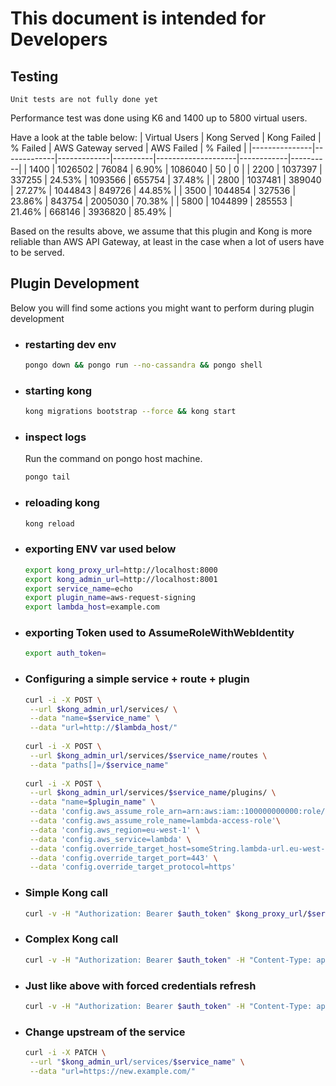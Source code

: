 # This document is intended for Developers

## Testing

`Unit tests are not fully done yet`

Performance test was done using K6 and 1400 up to 5800 virtual users.

Have a look at the table below:
| Virtual Users | Kong Served | Kong Failed | % Failed | AWS Gateway served | AWS Failed | % Failed |
|---------------|-------------|-------------|----------|--------------------|------------|----------|
| 1400          |   1026502   |    76084    |   6.90%  |       1086040      |     50     | 0        |
| 2200          |   1037397   |    337255   |  24.53%  |       1093566      |   655754   | 37.48%   |
| 2800          |   1037481   |    389040   |  27.27%  |       1044843      |   849726   | 44.85%   |
| 3500          |   1044854   |    327536   |  23.86%  |       843754       |   2005030  | 70.38%   |
| 5800          |   1044899   |    285553   |  21.46%  |       668146       |   3936820  | 85.49%   |

Based on the results above, we assume that this plugin and Kong is more reliable than AWS API Gateway, at least in the case when a lot of users have to be served.

## Plugin Development

Below you will find some actions you might want to perform during plugin development

* ### restarting dev env

  ```sh
  pongo down && pongo run --no-cassandra && pongo shell
  ```

* ### starting kong

  ```sh
  kong migrations bootstrap --force && kong start
  ```

* ### inspect logs

  Run the command on pongo host machine.

  ```sh
  pongo tail
  ```

* ### reloading kong

  ```sh
  kong reload
  ```

* ### exporting ENV var used below

  ```sh
  export kong_proxy_url=http://localhost:8000
  export kong_admin_url=http://localhost:8001
  export service_name=echo 
  export plugin_name=aws-request-signing
  export lambda_host=example.com
  ```

* ### exporting Token used to AssumeRoleWithWebIdentity

  ```sh
  export auth_token=
  ```

* ### Configuring a simple service + route + plugin

  ```sh
  curl -i -X POST \
   --url $kong_admin_url/services/ \
   --data "name=$service_name" \
   --data "url=http://$lambda_host/"
   
  curl -i -X POST \
   --url $kong_admin_url/services/$service_name/routes \
   --data "paths[]=/$service_name"
   
  curl -i -X POST \
   --url $kong_admin_url/services/$service_name/plugins/ \
   --data "name=$plugin_name" \
   --data 'config.aws_assume_role_arn=arn:aws:iam::100000000000:role/lambda-access-role' \
   --data 'config.aws_assume_role_name=lambda-access-role'\
   --data 'config.aws_region=eu-west-1' \
   --data 'config.aws_service=lambda' \
   --data 'config.override_target_host=someString.lambda-url.eu-west-1.on.aws' \
   --data 'config.override_target_port=443' \
   --data 'config.override_target_protocol=https'
  ```

* ### Simple Kong call

  ```sh
  curl -v -H "Authorization: Bearer $auth_token" $kong_proxy_url/$service_name
  ```

* ### Complex Kong call

  ```sh
  curl -v -H "Authorization: Bearer $auth_token" -H "Content-Type: application/json" $kong_proxy_url/$service_name?query=true --data '{"username":"xyz","password":"xyz"}' 
  ```

* ### Just like above with forced credentials refresh

  ```sh
  curl -v -H "Authorization: Bearer $auth_token" -H "Content-Type: application/json" -H "x-sts-refresh: true" $kong_proxy_url/$service_name?query=true --data '{"username":"xyz","password":"xyz"}' 
  ```

* ### Change upstream of the service

  ```sh
  curl -i -X PATCH \
   --url "$kong_admin_url/services/$service_name" \
   --data "url=https://new.example.com/"
  ```
